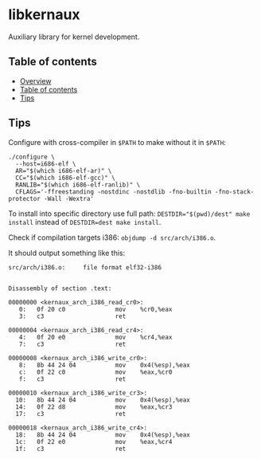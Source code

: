 libkernaux
==========

Auxiliary library for kernel development.



Table of contents
-----------------

* [Overview](#libkernaux)
* [Table of contents](#table-of-contents)
* [Tips](#tips)



Tips
----

Configure with cross-compiler in `$PATH` to make without it in `$PATH`:

```
./configure \
  --host=i686-elf \
  AR="$(which i686-elf-ar)" \
  CC="$(which i686-elf-gcc)" \
  RANLIB="$(which i686-elf-ranlib)" \
  CFLAGS='-ffreestanding -nostdinc -nostdlib -fno-builtin -fno-stack-protector -Wall -Wextra'
```

To install into specific directory use full path:
`DESTDIR="$(pwd)/dest" make install` instead of `DESTDIR=dest make install`.

Check if compilation targets i386: `objdump -d src/arch/i386.o`.

It should output something like this:

```
src/arch/i386.o:     file format elf32-i386


Disassembly of section .text:

00000000 <kernaux_arch_i386_read_cr0>:
   0:   0f 20 c0              mov    %cr0,%eax
   3:   c3                    ret

00000004 <kernaux_arch_i386_read_cr4>:
   4:   0f 20 e0              mov    %cr4,%eax
   7:   c3                    ret

00000008 <kernaux_arch_i386_write_cr0>:
   8:   8b 44 24 04           mov    0x4(%esp),%eax
   c:   0f 22 c0              mov    %eax,%cr0
   f:   c3                    ret

00000010 <kernaux_arch_i386_write_cr3>:
  10:   8b 44 24 04           mov    0x4(%esp),%eax
  14:   0f 22 d8              mov    %eax,%cr3
  17:   c3                    ret

00000018 <kernaux_arch_i386_write_cr4>:
  18:   8b 44 24 04           mov    0x4(%esp),%eax
  1c:   0f 22 e0              mov    %eax,%cr4
  1f:   c3                    ret
```
